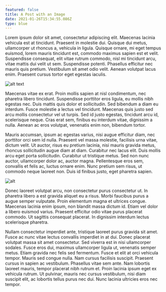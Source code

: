 ```yaml
---
featured: false
title: A Post with an Image
date: 2021-01-26T15:34:55.086Z
type: blue
---
```

Lorem ipsum dolor sit amet, consectetur adipiscing elit. Maecenas lacinia vehicula est at tincidunt. Praesent in molestie dui. Quisque dui metus, ullamcorper ut rhoncus a, vehicula in ligula. Quisque ornare, mi eget tempus euismod, lorem mauris tincidunt est, commodo maximus sapien est et velit. Suspendisse consequat, elit vitae rutrum commodo, nisl mi tincidunt arcu, vitae mattis dui velit ut sem. Suspendisse potenti. Phasellus efficitur nec mauris quis pretium. Vestibulum sit amet odio velit. Aenean volutpat lacus enim. Praesent cursus tortor eget egestas iaculis.

![alt text](/img/jeremy-bishop-2e3hgvdncpm-unsplash.jpg "title")

Maecenas vitae ex erat. Proin mollis sapien at nisl condimentum, nec pharetra libero tincidunt. Suspendisse porttitor eros ligula, eu mollis nibh egestas nec. Duis mattis quis dolor et sollicitudin. Sed bibendum a diam eu interdum. Fusce molestie a lectus vel tincidunt. Maecenas quis justo sed arcu mollis consectetur vel ut turpis. Sed id justo egestas, tincidunt arcu id, scelerisque neque. Cras erat sem, finibus eu interdum vitae, dignissim a nulla. Aenean ac eros volutpat, venenatis enim non, bibendum tortor.

Mauris accumsan, ipsum ac egestas varius, nisi augue efficitur diam, nec porttitor orci sem id nulla. Praesent vel massa molestie, facilisis urna vitae, dictum velit. Ut auctor, risus eu pretium lacinia, nisi mauris gravida metus, rhoncus sollicitudin augue diam at diam. Curabitur nec lacus elit. Duis mollis arcu eget porta sollicitudin. Curabitur ut tristique metus. Sed non nunc auctor, ullamcorper dolor ac, auctor magna. Pellentesque eros sem, convallis et felis ac, luctus ornare enim. Nunc pretium sem risus, ut commodo neque laoreet non. Duis id finibus justo, eget pharetra sapien.

![alt](/img/daniel-minarik-lo1vjkrople-unsplash.jpg "title")

Donec laoreet volutpat arcu, non consectetur purus consectetur ut. In pharetra libero a est gravida aliquet eu a risus. Morbi faucibus purus a augue semper vulputate. Proin elementum magna et ultrices congue. Maecenas lacinia enim ipsum, non blandit massa dictum id. Etiam vel dolor a libero euismod varius. Praesent efficitur odio vitae purus placerat commodo. Ut sagittis consequat placerat. In dignissim interdum lectus scelerisque pharetra.

Nullam consectetur imperdiet ante, tristique laoreet purus gravida sit amet. Fusce ac nunc vitae lectus convallis imperdiet in at dui. Donec placerat volutpat massa sit amet consectetur. Sed viverra est in nisi ullamcorper sodales. Fusce eros dui, maximus ullamcorper ligula ut, venenatis semper metus. Etiam gravida nec felis sed fermentum. Fusce et elit at orci vehicula tempor. Mauris sed congue nulla. Nam cursus facilisis suscipit. Praesent cursus in sapien ac vestibulum. Phasellus vitae sem ante. Nam lobortis laoreet mauris, tempor placerat nibh rutrum et. Proin lacinia ipsum eget ex vehicula rutrum. Ut pulvinar, mauris nec cursus vestibulum, nisi diam suscipit elit, ac lobortis tellus purus nec dui. Nunc lacinia ultricies eros nec tempor.